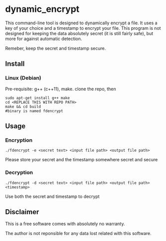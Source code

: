 # dynamic_encrypt

This command-line tool is designed to dynamically encrypt a file. It uses a key of your choice and a timestamp to encrypt your file. This program is not designed for keeping the data absolutely secret (it is still fairly safe), but more for against automatic detection. 

Remeber, keep the secret and timestamp secure.

## Install 

### Linux (Debian)
Pre-requisite: g++ (c++11), make.
clone the repo, then
```
sudo apt-get install g++ make
cd <REPLACE THIS WITH REPO PATH>
make && cd build
#binary is named fdencrypt
```

## Usage

### Encryption
```
./fdencrypt -e <secret text> <input file path> <output file path>
```
Please store your secret and the timestamp somewhere secret and secure

### Decryption

```
./fdencrypt -d <secret text> <input file path> <output file path> <timestamp>
```
Use both the secret and timestamp to decrypt

## Disclaimer

This is a free software comes with absolutely no warranty. 

The author is not reponsible for any data lost related with this software.


